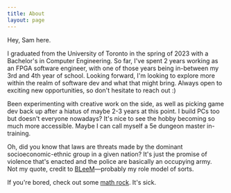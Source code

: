 ```yaml
---
title: About
layout: page
---
```


<p>Hey, Sam here. </p>

<p>I graduated from the University of Toronto in the spring of 2023 with a Bachelor's in Computer Engineering. 
So far, I've spent 2 years working as an FPGA software engineer, with one of those years being in-between my 3rd and 4th year of school.
Looking forward, I'm looking to explore more within the realm of software dev and what that might bring.
Always open to exciting new opportunities, so don't hesitate to reach out :)</p>

<p>Been experimenting with creative work on the side, as well as picking game dev back up after a hiatus of maybe 2-3 years at this point.
I build PCs too but doesn't everyone nowadays? It's nice to see the hobby becoming so much more accessible.
Maybe I can call myself a 5e dungeon master in-training.</p>

<p>Oh, did you know that laws are threats made by the dominant socioeconomic-ethnic group in a given nation?
It's just the promise of violence that's enacted and the police are basically an occupying army.<br>
Not my quote, credit to <a class="link" href="https://www.youtube.com/watch?v=bmaoNLSHx_w">BLeeM</a>—probably my role model of sorts.</p>

<p>If you're bored, check out some <a class="link" href="https://www.youtube.com/watch?v=-rZWdolJfgk">math rock</a>. It's sick.</p>
